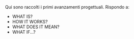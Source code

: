 Qui sono raccolti i primi avanzamenti progettuali.
Rispondo a:
- WHAT IS?
- HOW IT WORKS?
- WHAT DOES IT MEAN?
- WHAT IF...?
